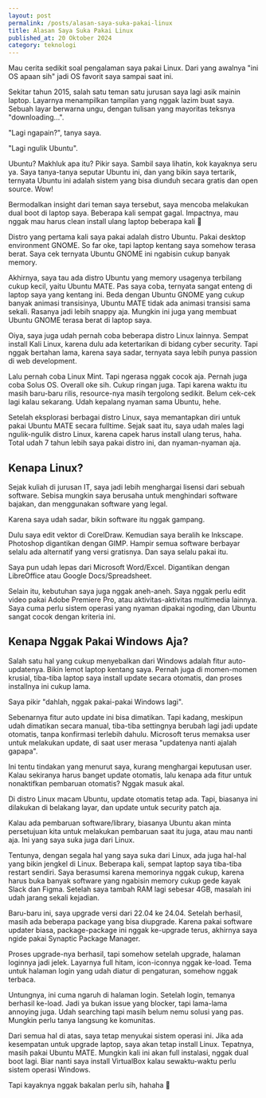 ```yaml
---
layout: post
permalink: /posts/alasan-saya-suka-pakai-linux
title: Alasan Saya Suka Pakai Linux
published_at: 20 Oktober 2024
category: teknologi
---
```


Mau cerita sedikit soal pengalaman saya pakai Linux. Dari yang awalnya "ini OS apaan sih" jadi OS favorit saya sampai saat ini.

Sekitar tahun 2015, salah satu teman satu jurusan saya lagi asik mainin laptop. Layarnya menampilkan tampilan yang nggak lazim buat saya. Sebuah layar berwarna ungu, dengan tulisan yang mayoritas teksnya "downloading...".

"Lagi ngapain?", tanya saya.

"Lagi ngulik Ubuntu".
<!--more-->
Ubuntu? Makhluk apa itu? Pikir saya. Sambil saya lihatin, kok kayaknya seru ya. Saya tanya-tanya seputar Ubuntu ini, dan yang bikin saya tertarik, ternyata Ubuntu ini adalah sistem yang bisa diunduh secara gratis dan open source. Wow!

Bermodalkan insight dari teman saya tersebut, saya mencoba melakukan dual boot di laptop saya. Beberapa kali sempat gagal. Impactnya, mau nggak mau harus clean install ulang laptop beberapa kali 🫠

Distro yang pertama kali saya pakai adalah distro Ubuntu. Pakai desktop environment GNOME. So far oke, tapi laptop kentang saya somehow terasa berat. Saya cek ternyata Ubuntu GNOME ini ngabisin cukup banyak memory.

Akhirnya, saya tau ada distro Ubuntu yang memory usagenya terbilang cukup kecil, yaitu Ubuntu MATE. Pas saya coba, ternyata sangat enteng di laptop saya yang kentang ini. Beda dengan Ubuntu GNOME yang cukup banyak animasi transisinya, Ubuntu MATE tidak ada animasi transisi sama sekali. Rasanya jadi lebih snappy aja. Mungkin ini juga yang membuat Ubuntu GNOME terasa berat di laptop saya.

Oiya, saya juga udah pernah coba beberapa distro Linux lainnya. Sempat install Kali Linux, karena dulu ada ketertarikan di bidang cyber security. Tapi nggak bertahan lama, karena saya sadar, ternyata saya lebih punya passion di web development.

Lalu pernah coba Linux Mint. Tapi ngerasa nggak cocok aja. Pernah juga coba Solus OS. Overall oke sih. Cukup ringan juga. Tapi karena waktu itu masih baru-baru rilis, resource-nya masih tergolong sedikit. Belum cek-cek lagi kalau sekarang. Udah kepalang nyaman sama Ubuntu, hehe.

Setelah eksplorasi berbagai distro Linux, saya memantapkan diri untuk pakai Ubuntu MATE secara fulltime. Sejak saat itu, saya udah males lagi ngulik-ngulik distro Linux, karena capek harus install ulang terus, haha. Total udah 7 tahun lebih saya pakai distro ini, dan nyaman-nyaman aja.

## Kenapa Linux?
Sejak kuliah di jurusan IT, saya jadi lebih menghargai lisensi dari sebuah software. Sebisa mungkin saya berusaha untuk menghindari software bajakan, dan menggunakan software yang legal.

Karena saya udah sadar, bikin software itu nggak gampang.

Dulu saya edit vektor di CorelDraw. Kemudian saya beralih ke Inkscape. Photoshop digantikan dengan GIMP. Hampir semua software berbayar selalu ada alternatif yang versi gratisnya. Dan saya selalu pakai itu.

Saya pun udah lepas dari Microsoft Word/Excel. Digantikan dengan LibreOffice atau Google Docs/Spreadsheet.

Selain itu, kebutuhan saya juga nggak aneh-aneh. Saya nggak perlu edit video pakai Adobe Premiere Pro, atau aktivitas-aktivitas multimedia lainnya. Saya cuma perlu sistem operasi yang nyaman dipakai ngoding, dan Ubuntu sangat cocok dengan kriteria ini.

## Kenapa Nggak Pakai Windows Aja?
Salah satu hal yang cukup menyebalkan dari Windows adalah fitur auto-updatenya. Bikin lemot laptop kentang saya. Pernah juga di momen-momen krusial, tiba-tiba laptop saya install update secara otomatis, dan proses installnya ini cukup lama.

Saya pikir "dahlah, nggak pakai-pakai Windows lagi".

Sebenarnya fitur auto update ini bisa dimatikan. Tapi kadang, meskipun udah dimatikan secara manual, tiba-tiba settingnya berubah lagi jadi update otomatis, tanpa konfirmasi terlebih dahulu. Microsoft terus memaksa user untuk melakukan update, di saat user merasa "updatenya nanti ajalah gapapa".

Ini tentu tindakan yang menurut saya, kurang menghargai keputusan user. Kalau sekiranya harus banget update otomatis, lalu kenapa ada fitur untuk nonaktifkan pembaruan otomatis? Nggak masuk akal.

Di distro Linux macam Ubuntu, update otomatis tetap ada. Tapi, biasanya ini dilakukan di belakang layar, dan update untuk security patch aja.

Kalau ada pembaruan software/library, biasanya Ubuntu akan minta persetujuan kita untuk melakukan pembaruan saat itu juga, atau mau nanti aja. Ini yang saya suka juga dari Linux.

Tentunya, dengan segala hal yang saya suka dari Linux, ada juga hal-hal yang bikin jengkel di Linux. Beberapa kali, sempat laptop saya tiba-tiba restart sendiri. Saya berasumsi karena memorinya nggak cukup, karena harus buka banyak software yang ngabisin memory cukup gede kayak Slack dan Figma. Setelah saya tambah RAM lagi sebesar 4GB, masalah ini udah jarang sekali kejadian.

Baru-baru ini, saya upgrade versi dari 22.04 ke 24.04. Setelah berhasil, masih ada beberapa package yang bisa diupgrade. Karena pakai software updater biasa, package-package ini nggak ke-upgrade terus, akhirnya saya ngide pakai Synaptic Package Manager.

Proses upgrade-nya berhasil, tapi somehow setelah upgrade, halaman loginnya jadi jelek. Layarnya full hitam, icon-iconnya nggak ke-load. Tema untuk halaman login yang udah diatur di pengaturan, somehow nggak terbaca.

Untungnya, ini cuma ngaruh di halaman login. Setelah login, temanya berhasil ke-load. Jadi ya bukan issue yang blocker, tapi lama-lama annoying juga. Udah searching tapi masih belum nemu solusi yang pas. Mungkin perlu tanya langsung ke komunitas.

Dari semua hal di atas, saya tetap menyukai sistem operasi ini. Jika ada kesempatan untuk upgrade laptop, saya akan tetap install Linux. Tepatnya, masih pakai Ubuntu MATE. Mungkin kali ini akan full instalasi, nggak dual boot lagi. Biar nanti saya install VirtualBox kalau sewaktu-waktu perlu sistem operasi Windows.

Tapi kayaknya nggak bakalan perlu sih, hahaha 🤣